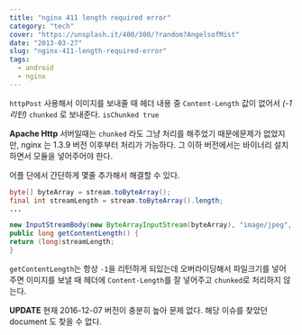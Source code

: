 ```yaml
---
title: "nginx 411 length required error"
category: "tech"
cover: "https://unsplash.it/400/300/?random?AngelsofMist"
date: "2013-03-27"
slug: "nginx-411-length-required-error"
tags:
  - android
  - nginx
---
```


`httpPost` 사용해서 이미지를 보내줄 때
헤더 내용 중 `Content-Length` 값이 없어서 _(-1 리턴)_ `chunked` 로 보내준다. `isChunked true`

**Apache Http** 서버일때는 `chunked` 라도 그냥 처리를 해주었기 때문에문제가 없었지만,
nginx 는 1.3.9 버전 이후부터 처리가 가능하다.
그 이하 버전에서는 바이너리 설치하면서 모듈을 넣어주어야 한다.

어플 단에서 간단하게 몇줄 추가해서 해결할 수 있다.

```java
byte[] byteArray = stream.toByteArray();
final int streamLength = stream.toByteArray().length;
...

new InputStreamBody(new ByteArrayInputStream(byteArray), "image/jpeg", filename){
public long getContentLength() {
return (long)streamLength;
}
```

`getContentLength`는 항상 `-1`을 리턴하게 되있는데 오버라이딩해서 파일크기를 넣어주면 이미지를 보낼 때 헤더에 `Content-Length`를 잘 넣어주고 `chunked`로 처리하지 않는다.


**UPDATE** 현재 2016-12-07 버전이 충분히 높아 문제 없다. 해당 이슈를 찾았던 document 도 찾을 수 없다.
